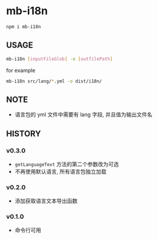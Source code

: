 # mb-i18n


```sh
npm i mb-i18n
```



## USAGE

```sh
mb-i18n [inputFileGlob] -o [outfilePath]
```

for example

```sh
mb-i18n src/lang/*.yml -o dist/i18n/
```


## NOTE

* 语言包的 yml 文件中需要有 lang 字段, 并且值为输出文件名


## HISTORY

### v0.3.0

* `getLanguageText` 方法的第二个参数改为可选
* 不再使用默认语言, 所有语言包独立加载

### v0.2.0

* 添加获取语言文本导出函数

### v0.1.0

* 命令行可用